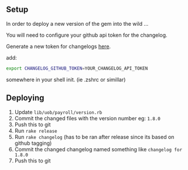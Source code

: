 ## Setup

In order to deploy a new version of the gem into the wild ...

You will need to configure your github api token for the changelog.

Generate a new token for changelogs [here](https://github.com/settings/tokens/new).

add:

```bash
export CHANGELOG_GITHUB_TOKEN=YOUR_CHANGELOG_API_TOKEN
```

somewhere in your shell init. (ie .zshrc or simillar)

## Deploying

1. Update `lib/uob/payroll/version.rb`
2. Commit the changed files with the version number eg: `1.8.0`
3. Push this to git
4. Run `rake release`
5. Run `rake changelog` (has to be ran after release since its based on github tagging)
6. Commit the changed changelog named something like `changelog for 1.8.0`
7. Push this to git
